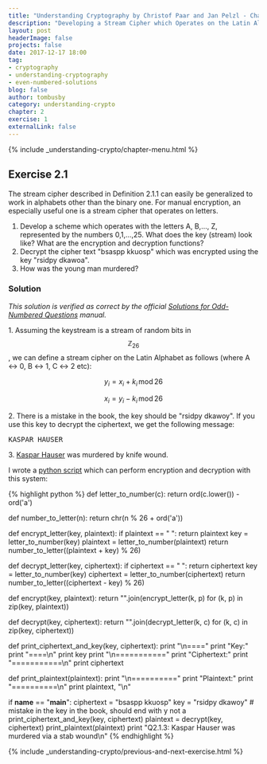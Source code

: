 ```yaml
---
title: "Understanding Cryptography by Christof Paar and Jan Pelzl - Chapter 1 Solutions - Ex2.1"
description: "Developing a Stream Cipher which Operates on the Latin Alphabet"
layout: post
headerImage: false
projects: false
date: 2017-12-17 18:00
tag:
- cryptography
- understanding-cryptography
- even-numbered-solutions
blog: false
author: tombusby
category: understanding-crypto
chapter: 2
exercise: 1
externalLink: false
---
```


{% include _understanding-crypto/chapter-menu.html %}

## Exercise 2.1

The stream cipher described in Definition 2.1.1 can easily be generalized to work in alphabets other than the binary one. For manual encryption, an especially useful one is a stream cipher that operates on letters.
1. Develop a scheme which operates with the letters A, B,..., Z, represented by the numbers 0,1,...,25. What does the key (stream) look like? What are the encryption and decryption functions?
2. Decrypt the cipher text "bsaspp kkuosp" which was encrypted using the key "rsidpy dkawoa".
3. How was the young man murdered?

### Solution

*This solution is verified as correct by the official [Solutions for Odd-Numbered Questions](http://wiki.crypto.rub.de/Buch/en/download/Understanding_Cryptography_Odd_Solutions.pdf) manual.*

1\. Assuming the keystream is a stream of random bits in $$\mathbb{Z}_{26}$$, we can define a stream cipher on the Latin Alphabet as follows (where A ↔ 0, B ↔ 1, C ↔ 2 etc):

$$ y_i = x_i + k_i\,\mathrm{mod}\,26 $$

$$ x_i = y_i − k_i\,\mathrm{mod}\,26 $$

2\. There is a mistake in the book, the key should be "rsidpy dkawoy". If you use this key to decrypt the ciphertext, we get the following message:

<pre class="pre-wrap-enabled">
KASPAR HAUSER
</pre>

3\. [Kaspar Hauser](https://en.wikipedia.org/wiki/Kaspar_Hauser) was murdered by knife wound.

I wrote a [python script](https://github.com/tombusby/understanding-cryptography-exercises/blob/master/Chapter%2002/ex2.1.py) which can perform encryption and decryption with this system:

{% highlight python %}
def letter_to_number(c):
    return ord(c.lower()) - ord('a')

def number_to_letter(n):
    return chr(n % 26 + ord('a'))

def encrypt_letter(key, plaintext):
    if plaintext == " ": return plaintext
    key = letter_to_number(key)
    plaintext = letter_to_number(plaintext)
    return number_to_letter((plaintext + key) % 26)

def decrypt_letter(key, ciphertext):
    if ciphertext == " ": return ciphertext
    key = letter_to_number(key)
    ciphertext = letter_to_number(ciphertext)
    return number_to_letter((ciphertext - key) % 26)

def encrypt(key, plaintext):
    return "".join(encrypt_letter(k, p) for (k, p) in zip(key, plaintext))

def decrypt(key, ciphertext):
    return "".join(decrypt_letter(k, c) for (k, c) in zip(key, ciphertext))

def print_ciphertext_and_key(key, ciphertext):
    print "\n===="
    print "Key:"
    print "====\n"
    print key
    print "\n==========="
    print "Ciphertext:"
    print "===========\n"
    print ciphertext

def print_plaintext(plaintext):
    print "\n=========="
    print "Plaintext:"
    print "==========\n"
    print plaintext, "\n"

if __name__ == "__main__":
    ciphertext = "bsaspp kkuosp"
    key = "rsidpy dkawoy" # mistake in the key in the book, should end with y not a
    print_ciphertext_and_key(key, ciphertext)
    plaintext = decrypt(key, ciphertext)
    print_plaintext(plaintext)
    print "Q2.1.3: Kaspar Hauser was murdered via a stab wound\n"
{% endhighlight %}

{% include _understanding-crypto/previous-and-next-exercise.html %}
